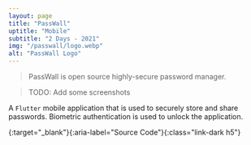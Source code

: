 ```yaml
---
layout: page
title: "PassWall"
uptitle: "Mobile"
subtitle: "2 Days - 2021"
img: "/passwall/logo.webp"
alt: "PassWall Logo"
---
```


> PassWall is open source highly-secure password manager.

> TODO: Add some screenshots

A `Flutter` mobile application that is used to securely store and share passwords. Biometric authentication is used to unlock the application.

[<i class="bi bi-github"></i>](https://github.com/aeosmanoglu/passwall-mobile){:target="\_blank"}{:aria-label="Source Code"}{:class="link-dark h5"}
